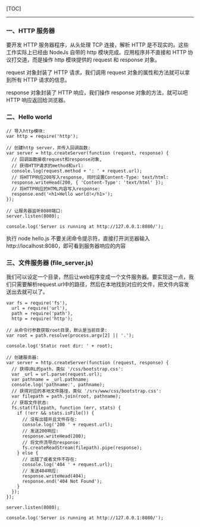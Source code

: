[TOC]

---

### 一、HTTP 服务器

要开发 HTTP 服务器程序，从头处理 TCP 连接，解析 HTTP 是不现实的。这些工作实际上已经由 NodeJs 自带的 http 模块完成。应用程序并不直接和 HTTP 协议打交道，而是操作 http 模块提供的 request 和 response 对象。

request 对象封装了 HTTP 请求，我们调用 request 对象的属性和方法就可以拿到所有 HTTP 请求的信息。

response 对象封装了 HTTP 响应，我们操作 response 对象的方法，就可以吧 HTTP 响应返回给浏览器。

### 二、Hello world

```JS
// 导入http模块:
var http = require('http');

// 创建http server，并传入回调函数:
var server = http.createServer(function (request, response) {
  // 回调函数接收request和response对象,
  // 获得HTTP请求的method和url:
  console.log(request.method + ': ' + request.url);
  // 将HTTP响应200写入response, 同时设置Content-Type: text/html:
  response.writeHead(200, { 'Content-Type': 'text/html' });
  // 将HTTP响应的HTML内容写入response:
  response.end('<h1>Hello world!</h1>');
});

// 让服务器监听8080端口:
server.listen(8080);

console.log('Server is running at http://127.0.0.1:8080/');
```

执行 node hello.js
不要关闭命令提示符，直接打开浏览器输入 http://localhost:8080，即可看到服务器响应的内容

### 三、文件服务器 (file_server.js)

我们可以设定一个目录，然后让web程序变成一个文件服务器。要实现这一点，我们只需要解析request.url中的路径，然后在本地找到对应的文件，把文件内容发送出去就可以了。

```JS
var fs = require('fs'),
  url = require('url'),
  path = require('path'),
  http = require('http');

// 从命令行参数获取root目录，默认是当前目录:
var root = path.resolve(process.argv[2] || '.');

console.log('Static root dir: ' + root);

// 创建服务器:
var server = http.createServer(function (request, response) {
  // 获得URL的path，类似 '/css/bootstrap.css':
  var _url = url.parse(request.url);
  var pathname = _url.pathname;
  console.log('pathname:', pathname);
  // 获得对应的本地文件路径，类似 '/srv/www/css/bootstrap.css':
  var filepath = path.join(root, pathname);
  // 获取文件状态:
  fs.stat(filepath, function (err, stats) {
    if (!err && stats.isFile()) {
      // 没有出错并且文件存在:
      console.log('200 ' + request.url);
      // 发送200响应:
      response.writeHead(200);
      // 将文件流导向response:
      fs.createReadStream(filepath).pipe(response);
    } else {
      // 出错了或者文件不存在:
      console.log('404 ' + request.url);
      // 发送404响应:
      response.writeHead(404);
      response.end('404 Not Found');
    }
  });
});

server.listen(8080);

console.log('Server is running at http://127.0.0.1:8080/');
```

